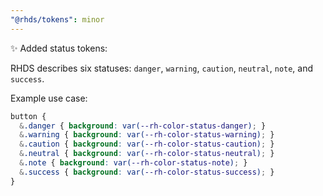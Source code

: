 ```yaml
---
"@rhds/tokens": minor
---
```


✨ Added status tokens:

RHDS describes six statuses: `danger`, `warning`, `caution`, `neutral`, `note`, and `success`.

Example use case:
```css
button {
  &.danger { background: var(--rh-color-status-danger); }
  &.warning { background: var(--rh-color-status-warning); }
  &.caution { background: var(--rh-color-status-caution); }
  &.neutral { background: var(--rh-color-status-neutral); }
  &.note { background: var(--rh-color-status-note); }
  &.success { background: var(--rh-color-status-success); }
}
```
